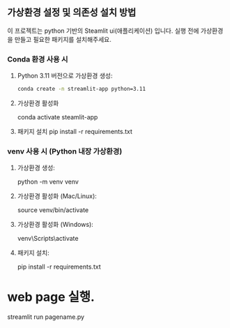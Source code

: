## 가상환경 설정 및 의존성 설치 방법

이 프로젝트는 python 기반의 Steamlit ui(애플리케이션) 입니다. 실행 전에 가상환경을 만들고 
필요한 패키지를 설치해주세요.

### Conda 환경 사용 시

1. Python 3.11 버전으로 가상환경 생성:
   ```bash
   conda create -n streamlit-app python=3.11

2. 가상환경 활성화

   conda activate steamlit-app

3. 패키지 설치
   pip install -r requirements.txt

### venv 사용 시 (Python 내장 가상환경)
   
1.  가상환경 생성:

    python -m venv venv

2.  가상환경 활성화 (Mac/Linux):

    source venv/bin/activate

3.  가상환경 활성화 (Windows):

    venv\Scripts\activate

4.  패키지 설치:


    pip install -r requirements.txt

# web page 실행.

 streamlit run pagename.py
